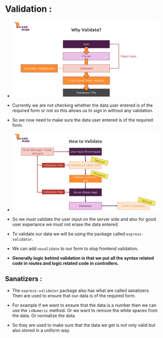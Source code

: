 # Validation : 

* ![](2022-05-17-17-27-20.png)

* Currently we are not checking whether the data user entered is of the required form or not so this allows us to sign in without any validation.

* So we now need to make sure the data user entered is of the required form.

* ![](2022-05-17-17-49-28.png) 

* So we must validate the user input on the server side and also for good user experiance we must not erase the data entered.

* To validate our data we will be using the package called `express-validator`.

* We can add `novalidate` to our form to stop frontend validation.

* <b>Generally logic behind validation is that we put all the syntax related code in routes and logic related code in controllers.</b>


## Sanatizers :

* The `express-validator` package also has what are called sanatizers. Then are used to ensure that our data is of the required form. 

* For example if we want to ensure that the data is a number then we can use the `isNumeric` method. Or we want to remove the white spaces from the data. Or normalize the data.

* So they are used to make sure that the data we get is not only valid but also stored in a uniform way.